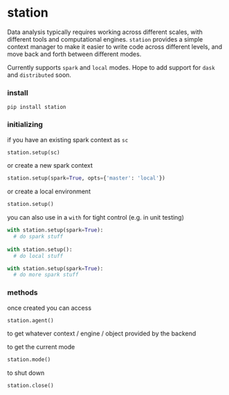 # station

Data analysis typically requires working across different scales, with different tools and computational engines. `station` provides a simple context manager to make it easier to write code across different levels, and move back and forth between different modes.

Currently supports `spark` and `local` modes. Hope to add support for `dask` and `distributed` soon.

### install

```
pip install station
```

### initializing

if you have an existing spark context as `sc`
```python
station.setup(sc)
```

or create a new spark context
```python
station.setup(spark=True, opts={'master': 'local'})
```

or create a local environment
```python
station.setup()
```

you can also use in a `with` for tight control (e.g. in unit testing)
```python
with station.setup(spark=True):
  # do spark stuff
  
with station.setup():
  # do local stuff

with station.setup(spark=True):
  # do more spark stuff
```

### methods

once created you can access
```python
station.agent()
```
to get whatever context / engine / object provided by the backend

to get the current mode
```python
station.mode()
```

to shut down
```python
station.close()
```
